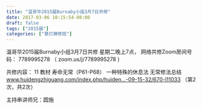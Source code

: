 ```yaml
---
title: "温哥华2015届Burnaby小组3月7日共修"
date: 2017-03-06 18:15:54-08:00
draft: false
tags: ["2015届"]
categories: ["慧灯禅修班"]
---
```

温哥华2015届Burnaby小组3月7日共修
星期二晚上7点，
网络共修Zoom房间号码： 7789995278 （ zoom.us/j/7789995278 )

共修内容：
11	教材 寿命无常（P61-P68）	一种特殊的休息法 无常修法总结
www.huidengzhiguang.com/index.php/huiden...-09-15-32/670-l11033 
（第2次，共2次）

主持串讲师兄：圆施
